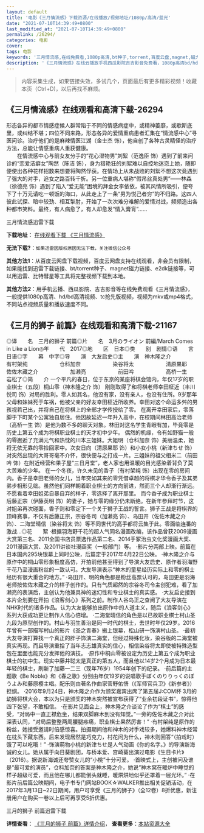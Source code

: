```yaml
---
layout: default
title: '电影《三月情流感》下载资源/在线播放/视频地址/1080p/高清/蓝光'
date: "2021-07-10T14:39:49+0800"
last_modified_at: "2021-07-10T14:39:49+0800"
permalink: /26294/
categories: 电影
cover:
tags: 电影
keywords: '三月情流感,在线免费看,1080p高清,bt种子,torrent,百度云盘,magnet,磁力链,迅雷下载资源'
description: '《三月情流感》在线云播放手机西瓜影院吉吉影音免费看，1080p高清bd/hd未删减完整版和tc抢先枪版，mkv/mp4格式，附带bt/torrent种子、magnet/磁力链、百度云盘、网盘资源迅雷下载链接'
---
```


>内容采集生成，如果链接失效，多试几个，页面最后有更多精彩视频！收藏本页（Ctrl+D)，以后再找不麻烦。


## 《三月情流感》在线观看和高清下载-26294

形态各异的都市情感症候人群常陷于不同的情感病症中，或精神萎靡，或歇斯底里，或纠结不堪；四位不同来路，形态各异的爱情重病患者汇集在“情流感中心&rdquo;寻医问诊。治疗他们的是麻辣情医江湖（金士杰 饰），他自创了各种古灵精怪的治疗方法，总能让情感重病人重获健康。<br />　　在情流感中心与前女友分手的&ldquo;花心湿物男&rdquo;刘絮（范逸臣 饰）遇到了前来问诊的“恋爱洁癖女&rdquo;陶然（陈洁 饰），身为猎艳狂的刘絮难以自控地迷恋上她，随即便使出各种花样招数来想要将陶然俘获。在情场上从未战败的刘絮不想这次竟遇到了强大的对手，追女之路百转千折。另一位重病人堪称“假吊丝真处男”——林森（徐德亮 饰）遇到了陷入&ldquo;爱无能&rdquo;困境的拜金女李依依，被其风情所吸引，便夸下了十万元请吃一顿饭的海口，从此走上了一条&ldquo;男为悦己者穷”的不归路。这四人彼此试探、暗中较劲、相互掣肘，开始了一次次难分难解的爱情对战，频频造出各种都市笑料。最终，有人病愈了，有人却愈发&ldquo;情入膏肓”……


三月情流感迅雷下载

**下载地址**： [在线观看下载 《三月情流感》](https://www.993dy.com//vod-detail-id-21875.html) 


**无法下载?**：`如果迅雷因版权原因无法下载，关注微信公众号 `

**其他方法1**：从百度云网盘下载视频，百度云网盘支持在线观看，非会员有限制，如果能找到迅雷下载链接、bt/torrent种子、magnet磁力链接、e2dk链接等，可以用迅雷、比特彗星等工具将完整视频下载到本地。

**其他方法2**：用手机云播、西瓜影院、吉吉影音等在线免费观看《三月情流感》，一般提供1080p高清、hd/bd高清视频、tc抢先版视频，视频为mkv或mp4格式，不同站点视频质量和播放速度不同。


## 《三月的狮子 前篇》在线观看和高清下载-21167

◎译　　名　三月的狮子 前篇◎片　　名　3月のライオン 前編/March Comes in Like a Lion◎年　　代　2017◎地　　区　日本◎类　　别　剧情◎语　　言　日语◎字　　幕　中字◎导　　演　大友启史◎主　　演　神木隆之介　　　　　　有村架纯　　　　　　仓科加奈　　　　　　染谷将太　　　　　　清原果耶　　　　　　佐佐木藏之介　　　　　　加濑亮　　　　　　前田吟　　　　　　高桥一生　　　　　　岩松了◎简　　介 一个平凡的春日，位于东京的某座将棋会馆内，年仅17岁的职业棋士（五段）桐山零（神木隆之介 饰） 刚刚取得了和将棋老师幸田柾近（丰川悦司 饰）对局的胜利。零人如其名，他没有家，没有亲人，也没有住所。9岁那年父母和妹妹死于车祸，他被父亲的好友幸田柾近所收养。幸田对这个命运多舛的男孩视若己出，并将自己在将棋上的全部才学传授给了零。 在离开幸田家后，零落脚于下町某个公寓独自居住。他因故延迟一年升入高中，在校期间林田高治老师（高桥一生 饰）是他为数不多的聊天对象。林田对这名学生青眼有加，毕竟零是历史上第五个成为将棋职业棋士的天才初中少年。 偶然的机缘，令有如野猫一般的零邂逅了充满元气和热忱的川本三姐妹。大姐明（仓科加奈 饰）美丽温柔，她将无依无靠的零捡回家中。次女日向（清原果耶 饰）和小女小桃（新津ちせ 饰）对突然出现的大哥哥毫不介怀，很快便与之打成一片。三姐妹的祖父相米二（前田吟 饰）在附近经营和果子屋“三日月堂”，老人家也用温暖的目光感染着背负了莫大苦难的少年。 在一个冬夜，许久未见的香子（有村架纯 饰）出现在零的房间内。香子是幸田老师的女儿，当年突如其来的零凭借卓越的将棋才华令香子及其弟弟步相形见绌。虽然他们同样朝着职业棋士的方向前进，然而三个人却渐行渐远。不愿看着幸田姐弟自暴自弃的样子，零选择了离开那里。 而今香子成为职业棋士后藤正宗（伊藤英明 饰）的妻子，她与零的缘分仍未断绝。在新年参拜时节，这对姐弟再次碰面，香子则和零定下一个关于狮子王战的誓言。狮子王战是将棋界的顶峰赛事，不仅有后藤正宗，宗谷冬司（加濑亮 饰）、岛田开（佐佐木藏之介 饰）、二海堂晴信（染谷将太 饰）等不同世代的高手都将云集于此。零面临连番的激战…◎花　　絮 ·根据羽海野千花的超人气同名漫画改编，该作品曾获2009漫画大赏第三名、2011全国书店员票选作品第二名、2014手冢治虫文化奖漫画大奖、2011漫画大赏、及2011讲谈社漫画奖（一般部门）等。 ·影片分两部上映。前篇在日本国内295块银幕上同时公映，后篇定于2017年4月22日公映。 ·神木隆之介与原作中的桐山零形象极度高仿，开拍前他甚至得到了导演大友启史、原作者羽海野千花乃至漫画粉丝的一致认可。大友导演表示“神木的童星经历实际上和零的棋士经历有很大重合的地方。” ·岛田开、明的角色都是粉丝高票认可的，岛田更是羽海老师按佐佐木藏之介的样子创作的。只有气质超然的宗谷冬司令主创犯难，看了加濑亮的表演后，主创认为他兼具神的迷幻性和专业棋士的真实感。 ·大友启史接到本片企划要在开拍《浪客剑心》系列之前。制作人谷岛正之查阅了大友导演在NHK时代的诸多作品。认为大友能够拍出原作中的人道主义，随后《浪客剑心》系列大获成功更让制作人信心倍增。 ·二海堂晴信的角色是以已故职业棋士村山圣九段为原型创作的。村山与羽生善治是同一时代的棋士，去世时年仅29岁。2016年曾有一部描写村山的影片《圣之青春》搬上银幕，松山研一饰演村山圣。 ·最初大友导演打算找一个真正的胖子饰演二海堂，但经过特殊化妆，染谷版的二海堂被真实再现。而且导演重拾了当年志志雄真实的信心，相信染谷将太即使被特殊造型包在里面也能充分发挥他的演技。 ·原作中桐山零被设定为历史上第五个成为职业棋士的初中生。现实中藤井聪太是真正的第五人，而且他以14岁2个月成为日本最年轻的棋士，刷新了加藤一二三（现年76岁）1954年创下的纪录。 ·前后篇的主题歌《Be Noble》和《春之歌》分别由年仅19岁的说唱歌手ぼくのりりっくのぼうよみ和藤原樱主唱。配乐则由著名作曲家菅野佑悟（《军师官兵卫》《新参者》）担纲。 ·2016年9月24日，神木隆之介作为颁奖嘉宾出席了第五届J:COM杯 3月的幼狮将棋大会，本以为只是颁奖的神木突然被宣布获得了“业余初段证书”，惊得他四下张望，不敢相信。 ·在影片见面会上，神木隆之介谈论了作为“棋士”的感受，“对局中一直正襟危坐，结果双脚麻木到没有知觉。”一旁的佐佐木藏之介对此深表认同，“对局后整整两周腰腿疼痛，职业棋士果然厉害！” ·有村架纯是原作的粉丝，她接受邀请时倍感惊喜。拍摄期间他和神木的对手戏较多，她爆料神木经常在枕头下藏东西。后来发现居然是巧克力，村花问为什么，神木则回答“（拍戏时）饿了可以吃哦！” ·饰演萌物小桃的新津ちせ是人气动画《你的名字。》的导演新海诚的女儿。她从属于向日葵剧团，与桥本爱、宫崎葵出演过电影《生日卡片》（2016）。据说新海诚还夸赞女儿的“小桃”十分可爱。 ·首映式上，主创被问及谁是“最可爱的演员”，仓科加奈的答案是神木隆之介，她说“神木窝在暖炉中睡觉的样子超级可爱，而且他在哪儿都能倒头就睡，暖烘烘地似乎还罩着一层光环。” ·在影片前后篇公映期间，电子书专门网站BOOK☆WALKER推出相关促销活动，在2017年3月13日~22日期间，用户可享受《三月的狮子》（全12卷）8折优惠，新注册用户在购买一卷以上后可再享受5折优惠。


三月的狮子 前篇迅雷下载

**详情查看**： [《三月的狮子 前篇》详情介绍](/movie/21167/)， **查看更多**：[本站资源大全](/movie/t/all/)

